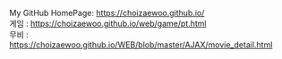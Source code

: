 My GitHub HomePage: https://choizaewoo.github.io/ <br>
게임 :   https://choizaewoo.github.io/web/game/pt.html <br>
무비 : https://choizaewoo.github.io/WEB/blob/master/AJAX/movie_detail.html




 
